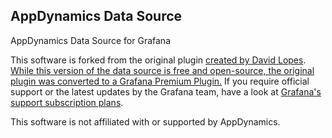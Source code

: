 ## AppDynamics Data Source

AppDynamics Data Source for Grafana

This software is forked from the original plugin [created by David Lopes](https://github.com/dlopes7). [While this version of the data source is free and open-source, the original plugin was converted to a Grafana Premium Plugin.](https://github.com/grafana/grafana-plugin-repository/pull/189) If you require official support or the latest updates by the Grafana team, have a look at [Grafana's support subscription plans](https://grafana.com/services/support).

This software is not affiliated with or supported by AppDynamics.
